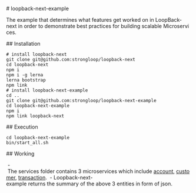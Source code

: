 # loopback-next-example

The example that determines what features get worked on in LoopBack-next in order to demonstrate best practices for building scalable Microservices.

## Installation

```
# install loopback-next
git clone git@github.com:strongloop/loopback-next
cd loopback-next
npm i
npm i -g lerna
lerna bootstrap
npm link
# install loopback-next-example
cd ..
git clone git@github.com:strongloop/loopback-next-example
cd loopback-next-example
npm i
npm link loopback-next
```

## Execution

```
cd loopback-next-example
bin/start_all.sh
```

## Working

 - The services folder contains 3 microservices which include [account](https://github.com/strongloop/loopback-next-example/tree/master/services/facade/repositories/account), [customer](https://github.com/strongloop/loopback-next-example/tree/master/services/facade/repositories/customer), [transaction](https://github.com/strongloop/loopback-next-example/tree/master/services/facade/repositories/transaction).
 - Loopback-next-example returns the summary of the above 3 entities in form of json.
